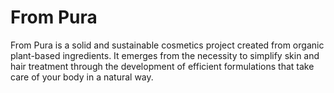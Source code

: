 # From Pura

From Pura is a solid and sustainable cosmetics project created from organic plant-based ingredients. 
It emerges from the necessity to simplify skin and hair treatment through the development of efficient formulations that take care of your body in a natural way.
